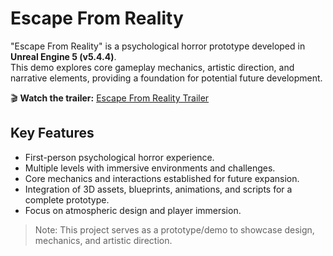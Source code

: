 # Escape From Reality

"Escape From Reality" is a psychological horror prototype developed in **Unreal Engine 5 (v5.4.4)**.  
This demo explores core gameplay mechanics, artistic direction, and narrative elements, providing a foundation for potential future development.

🎬 **Watch the trailer:** [Escape From Reality Trailer](https://www.youtube.com/watch?v=KXVc1RC7Z84&feature=youtu.be)

## Key Features

- First-person psychological horror experience.  
- Multiple levels with immersive environments and challenges.  
- Core mechanics and interactions established for future expansion.  
- Integration of 3D assets, blueprints, animations, and scripts for a complete prototype.  
- Focus on atmospheric design and player immersion.

> Note: This project serves as a prototype/demo to showcase design, mechanics, and artistic direction.
